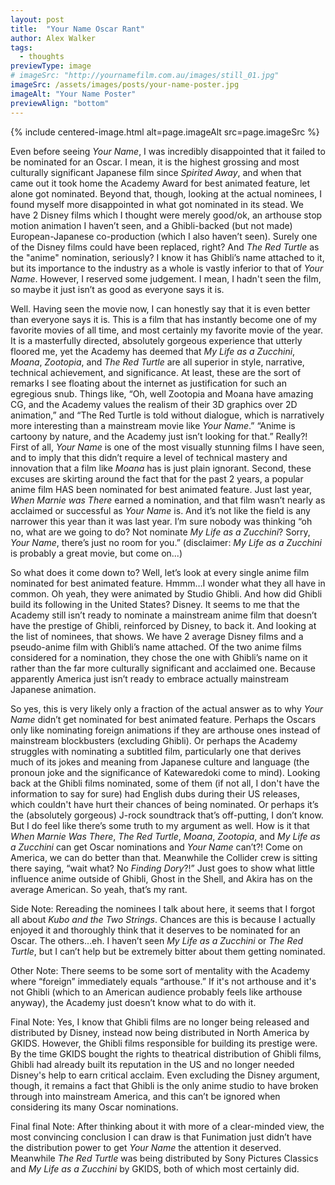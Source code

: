 ```yaml
---
layout: post
title:  "Your Name Oscar Rant"
author: Alex Walker
tags:
  - thoughts
previewType: image
# imageSrc: "http://yournamefilm.com.au/images/still_01.jpg"
imageSrc: /assets/images/posts/your-name-poster.jpg
imageAlt: "Your Name Poster"
previewAlign: "bottom"
---
```


{% include centered-image.html alt=page.imageAlt src=page.imageSrc %}

Even before seeing _Your Name_, I was incredibly disappointed that it failed to be nominated for an Oscar. I mean, it is the highest grossing and most culturally significant Japanese film since _Spirited Away_, and when that came out it took home the Academy Award for best animated feature, let alone got nominated. Beyond that, though, looking at the actual nominees, I found myself more disappointed in what got nominated in its stead. We have 2 Disney films which I thought were merely good/ok, an arthouse stop motion animation I haven’t seen, and a Ghibli-backed (but not made) European-Japanese co-production (which I also haven’t seen). Surely one of the Disney films could have been replaced, right? And _The Red Turtle_ as the "anime" nomination, seriously? I know it has Ghibli’s name attached to it, but its importance to the industry as a whole is vastly inferior to that of _Your Name_. However, I reserved some judgement. I mean, I hadn't seen the film, so maybe it just isn’t as good as everyone says it is.

Well. Having seen the movie now, I can honestly say that it is even better than everyone says it is. This is a film that has instantly become one of my favorite movies of all time, and most certainly my favorite movie of the year. It is a masterfully directed, absolutely gorgeous experience that utterly floored me, yet the Academy has deemed that _My Life as a Zucchini_, _Moana_, _Zootopia_, and _The Red Turtle_ are all superior in style, narrative, technical achievement, and significance. At least, these are the sort of remarks I see floating about the internet as justification for such an egregious snub. Things like, “Oh, well Zootopia and Moana have amazing CG, and the Academy values the realism of their 3D graphics over 2D animation,” and “The Red Turtle is told without dialogue, which is narratively more interesting than a mainstream movie like _Your Name_.” “Anime is cartoony by nature, and the Academy just isn’t looking for that.” Really?! First of all, _Your Name_ is one of the most visually stunning films I have seen, and to imply that this didn’t require a level of technical mastery and innovation that a film like _Moana_ has is just plain ignorant. Second, these excuses are skirting around the fact that for the past 2 years, a popular anime film HAS been nominated for best animated feature. Just last year, _When Marnie was There_ earned a nomination, and that film wasn’t nearly as acclaimed or successful as _Your Name_ is. And it’s not like the field is any narrower this year than it was last year. I’m sure nobody was thinking “oh no, what are we going to do? Not nominate _My Life as a Zucchini_? Sorry, _Your Name_, there’s just no room for you.” (disclaimer: _My Life as a Zucchini_ is probably a great movie, but come on...)

So what does it come down to? Well, let’s look at every single anime film nominated for best animated feature. Hmmm…I wonder what they all have in common. Oh yeah, they were animated by Studio Ghibli. And how did Ghibli build its following in the United States? Disney. It seems to me that the Academy still isn’t ready to nominate a mainstream anime film that doesn’t have the prestige of Ghibli, reinforced by Disney, to back it. And looking at the list of nominees, that shows. We have 2 average Disney films and a pseudo-anime film with Ghibli’s name attached. Of the two anime films considered for a nomination, they chose the one with Ghibli’s name on it rather than the far more culturally significant and acclaimed one. Because apparently America just isn’t ready to embrace actually mainstream Japanese animation.

So yes, this is very likely only a fraction of the actual answer as to why _Your Name_ didn’t get nominated for best animated feature. Perhaps the Oscars only like nominating foreign animations if they are arthouse ones instead of mainstream blockbusters (excluding Ghibli). Or perhaps the Academy struggles with nominating a subtitled film, particularly one that derives much of its jokes and meaning from Japanese culture and language (the pronoun joke and the significance of Katewaredoki come to mind). Looking back at the Ghibli films nominated, some of them (if not all, I don't have the information to say for sure) had English dubs during their US releases, which couldn't have hurt their chances of being nominated. Or perhaps it’s the (absolutely gorgeous) J-rock soundtrack that’s off-putting, I don’t know. But I do feel like there’s some truth to my argument as well. How is it that _When Marnie Was There_, _The Red Turtle_, _Moana_, _Zootopia_, and _My Life as a Zucchini_ can get Oscar nominations and _Your Name_ can’t?! Come on America, we can do better than that. Meanwhile the Collider crew is sitting there saying, “wait what? No _Finding Dory_?!” Just goes to show what little influence anime outside of Ghibli, Ghost in the Shell, and Akira has on the average American. So yeah, that’s my rant.

Side Note: Rereading the nominees I talk about here, it seems that I forgot all about _Kubo and the Two Strings_. Chances are this is because I actually enjoyed it and thoroughly think that it deserves to be nominated for an Oscar. The others…eh. I haven’t seen _My Life as a Zucchini_ or _The Red Turtle_, but I can’t help but be extremely bitter about them getting nominated.

Other Note: There seems to be some sort of mentality with the Academy where “foreign” immediately equals “arthouse.” If it's not arthouse and it's not Ghibli (which to an American audience probably feels like arthouse anyway), the Academy just doesn’t know what to do with it.

Final Note: Yes, I know that Ghibli films are no longer being released and distributed by Disney, instead now being distributed in North America by GKIDS. However, the Ghibli films responsible for building its prestige were. By the time GKIDS bought the rights to theatrical distribution of Ghibli films, Ghibli had already built its reputation in the US and no longer needed Disney's help to earn critical acclaim. Even excluding the Disney argument, though, it remains a fact that Ghibli is the only anime studio to have broken through into mainstream America, and this can’t be ignored when considering its many Oscar nominations.

Final final Note: After thinking about it with more of a clear-minded view, the most convincing conclusion I can draw is that Funimation just didn’t have the distribution power to get _Your Name_ the attention it deserved. Meanwhile _The Red Turtle_ was being distributed by Sony Pictures Classics and _My Life as a Zucchini_ by GKIDS, both of which most certainly did.
